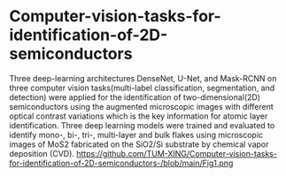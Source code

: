# Computer-vision-tasks-for-identification-of-2D-semiconductors
Three deep-learning architectures DenseNet, U-Net, and Mask-RCNN on three computer vision tasks(multi-label classification, segmentation, and detection) were applied for the identification of two-dimensional(2D) semiconductors using the augmented microscopic images with different optical contrast variations which is the key information for atomic layer identification. Three deep learning models were trained and evaluated to identify mono-, bi-, tri-, multi-layer and bulk flakes using microscopic images of MoS2 fabricated on the SiO2/Si substrate by chemical vapor deposition (CVD). 
https://github.com/TUM-XING/Computer-vision-tasks-for-identification-of-2D-semiconductors-/blob/main/Fig1.png
